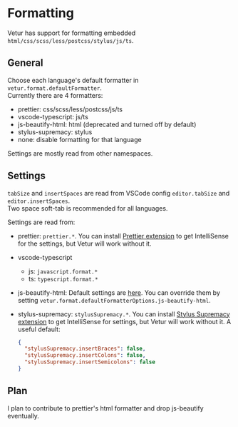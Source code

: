 # Formatting

Vetur has support for formatting embedded `html/css/scss/less/postcss/stylus/js/ts`.  

## General

Choose each language's default formatter in `vetur.format.defaultFormatter`.  
Currently there are 4 formatters:

- prettier: css/scss/less/postcss/js/ts
- vscode-typescript: js/ts
- js-beautify-html: html (deprecated and turned off by default)
- stylus-supremacy: stylus
- none: disable formatting for that language

Settings are mostly read from other namespaces.

## Settings

`tabSize` and `insertSpaces` are read from VSCode config `editor.tabSize` and `editor.insertSpaces`.  
Two space soft-tab is recommended for all languages.

Settings are read from:

- prettier: `prettier.*`. You can install [Prettier extension](https://marketplace.visualstudio.com/items?itemName=esbenp.prettier-vscode) to get IntelliSense for the settings, but Vetur will work without it.
- vscode-typescript
  - js: `javascript.format.*`
  - ts: `typescript.format.*`
- js-beautify-html: Default settings are [here](https://github.com/vuejs/vetur/blob/master/server/src/modes/template/services/htmlFormat.ts). You can override them by setting `vetur.format.defaultFormatterOptions.js-beautify-html`.
- stylus-supremacy: `stylusSupremacy.*`. You can install [Stylus Supremacy extension](https://marketplace.visualstudio.com/items?itemName=thisismanta.stylus-supremacy) to get IntelliSense for settings, but Vetur will work without it. A useful default:

  ```json
  {
    "stylusSupremacy.insertBraces": false,
    "stylusSupremacy.insertColons": false,
    "stylusSupremacy.insertSemicolons": false
  }
  ```

## Plan

I plan to contribute to prettier's html formatter and drop js-beautify eventually.
